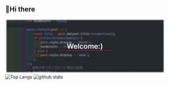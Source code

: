 ## 👋Hi there
<div algin="center">
  <img src="Group 72.jpg">
</div>
<div align="left"> 
  <img alt="Top Langs" height="170px" src="https://github-readme-stats.vercel.app/api?username=Nellzz9Q&theme=vue-dark&layout=compact" />
  <img alt="github stats" height="170px" src="https://github-readme-stats.vercel.app/api/top-langs/?username=Nellzz9Q&theme=vue-dark&layout=compact" />
</div>
